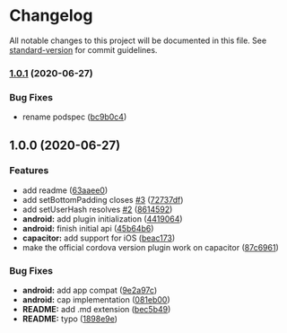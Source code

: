 # Changelog

All notable changes to this project will be documented in this file. See [standard-version](https://github.com/conventional-changelog/standard-version) for commit guidelines.

### [1.0.1](https://github.com/capacitor-community/intercom/compare/v1.0.0...v1.0.1) (2020-06-27)


### Bug Fixes

* rename podspec ([bc9b0c4](https://github.com/capacitor-community/intercom/commit/bc9b0c42e56e6878711e89ec364363d3b68375d8))

## 1.0.0 (2020-06-27)

### Features

- add readme ([63aaee0](https://github.com/capacitor-community/intercom/commit/63aaee0d0fdfd7eab3c588356f5deb8661d9e4b1))
- add setBottomPadding closes [#3](https://github.com/capacitor-community/intercom/issues/3) ([72737df](https://github.com/capacitor-community/intercom/commit/72737dfd355257eb5234093ba2da7c36498cac0d))
- add setUserHash resolves [#2](https://github.com/capacitor-community/intercom/issues/2) ([8614592](https://github.com/capacitor-community/intercom/commit/86145923ddab3b650eaed9d85d3e1b2b2ce22837))
- **android:** add plugin initialization ([4419064](https://github.com/capacitor-community/intercom/commit/44190641f7aab3ee7c72d11d130a73091ae02401))
- **android:** finish initial api ([45b64b6](https://github.com/capacitor-community/intercom/commit/45b64b6e0b31ad1d5d6dbb0ae5d55721e87ea3df))
- **capacitor:** add support for iOS ([beac173](https://github.com/capacitor-community/intercom/commit/beac17371101a0c152e8c52aaec701848bf2ad3a))
- make the official cordova version plugin work on capacitor ([87c6961](https://github.com/capacitor-community/intercom/commit/87c6961e236a5a6ad93fb78642a5ce9eda01c93d))

### Bug Fixes

- **android:** add app compat ([9e2a97c](https://github.com/capacitor-community/intercom/commit/9e2a97c317119b481269a08ecd82202918055540))
- **android:** cap implementation ([081eb00](https://github.com/capacitor-community/intercom/commit/081eb00594acffeaa04a0d01398f3f38a8d4b8cf))
- **README:** add .md extension ([bec5b49](https://github.com/capacitor-community/intercom/commit/bec5b49b5e2fd50c87674d44c9f46885cae627b2))
- **README:** typo ([1898e9e](https://github.com/capacitor-community/intercom/commit/1898e9ed4996dd06153e9920cc04856640efd57a))
